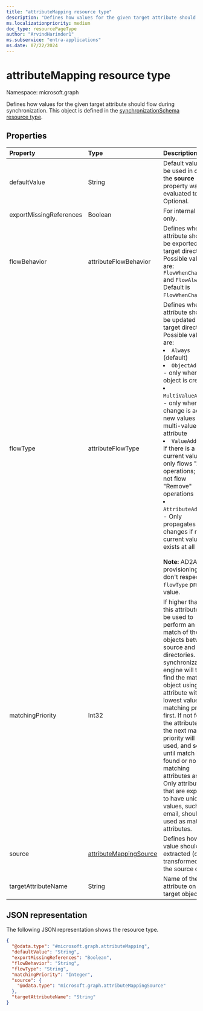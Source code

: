 ```yaml
---
title: "attributeMapping resource type"
description: "Defines how values for the given target attribute should flow during synchronization."
ms.localizationpriority: medium
doc_type: resourcePageType
author: "ArvindHarinder1"
ms.subservice: "entra-applications"
ms.date: 07/22/2024
---
```


# attributeMapping resource type

Namespace: microsoft.graph

Defines how values for the given target attribute should flow during synchronization. This object is defined in the [synchronizationSchema resource type](resources/synchronizationschema.md).

## Properties

| Property                  | Type                      | Description    |
|:--------------------------|:--------------------------|:---------------|
|defaultValue               | String                    |Default value to be used in case the **source** property was evaluated to `null`. Optional.|
|exportMissingReferences    |Boolean                     |For internal use only.|
|flowBehavior               |attributeFlowBehavior      |Defines when this attribute should be exported to the target directory. Possible values are: `FlowWhenChanged` and `FlowAlways`. Default is `FlowWhenChanged`. |
|flowType                   |attributeFlowType          |Defines when this attribute should be updated in the target directory. Possible values are: <br/><li>`Always` (default) <br/><li>`ObjectAddOnly` - only when new object is created <br/><li> `MultiValueAddOnly` - only when the change is adding new values to a multi-valued attribute <br/><li> `ValueAddOnly` - If there is a current value, only flows "Add" operations; will not flow "Remove" operations  <br/><li> `AttributeAddOnly` - Only propagates changes if no current value exists at all <br><br> **Note:** AD2AAD provisioning jobs don't respect the `flowType` property value.  |
|matchingPriority           |Int32                      |If higher than 0, this attribute will be used to perform an initial match of the objects between source and target directories. The synchronization engine will try to find the matching object using attribute with lowest value of matching priority first. If not found, the attribute with the next matching priority will be used, and so on a until match is found or no more matching attributes are left. Only attributes that are expected to have unique values, such as email, should be used as matching attributes.|
|source                     |[attributeMappingSource](synchronization-attributemappingsource.md)     | Defines how a value should be extracted (or transformed) from the source object. |
|targetAttributeName        |String                     |Name of the attribute on the target object. |

## JSON representation

The following JSON representation shows the resource type.

<!-- {
  "blockType": "resource",
  "@odata.type": "microsoft.graph.attributeMapping"
}
-->
``` json
{
  "@odata.type": "#microsoft.graph.attributeMapping",
  "defaultValue": "String",
  "exportMissingReferences": "Boolean",
  "flowBehavior": "String",
  "flowType": "String",
  "matchingPriority": "Integer",
  "source": {
    "@odata.type": "microsoft.graph.attributeMappingSource"
  },
  "targetAttributeName": "String"
}
```

<!-- uuid: 8fcb5dbc-d5aa-4681-8e31-b001d5168d79
2015-10-25 14:57:30 UTC -->
<!--
{
  "type": "#page.annotation",
  "description": "attributeMapping resource",
  "keywords": "",
  "section": "documentation",
  "tocPath": "",
  "suppressions": []
}
-->


